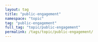 ```yaml
---
layout: tag
title: "public-engagement"
namespace: "topic"
tag: "public-engagement"
full_tag: "topic/public-engagement"
permalink: /tags/topic/public-engagement/
---
```

